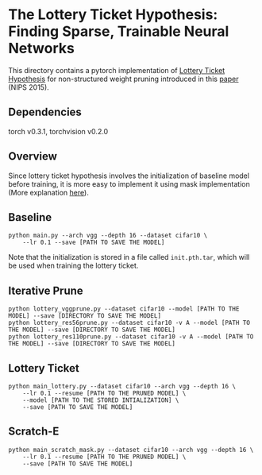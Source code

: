 # The Lottery Ticket Hypothesis: Finding Sparse, Trainable Neural Networks

This directory contains a pytorch implementation of [Lottery Ticket Hypothesis](https://arxiv.org/abs/1803.03635) for non-structured weight pruning introduced in this [paper](https://arxiv.org/abs/1506.02626) (NIPS 2015).

## Dependencies
torch v0.3.1, torchvision v0.2.0

## Overview
Since lottery ticket hypothesis involves the initialization of baseline model before training, it is more easy to implement it using mask implementation (More explanation [here](https://github.com/Eric-mingjie/network-slimming/tree/master/mask-impl#mask-implementation-of-network-slimming)). 

## Baseline 

```shell
python main.py --arch vgg --depth 16 --dataset cifar10 \
    --lr 0.1 --save [PATH TO SAVE THE MODEL]
```
Note that the initialization is stored in a file called `init.pth.tar`, which will be used when training the lottery ticket.

## Iterative Prune

```shell
python lottery_vggprune.py --dataset cifar10 --model [PATH TO THE MODEL] --save [DIRECTORY TO SAVE THE MODEL]
python lottery_res56prune.py --dataset cifar10 -v A --model [PATH TO THE MODEL] --save [DIRECTORY TO SAVE THE MODEL]
python lottery_res110prune.py --dataset cifar10 -v A --model [PATH TO THE MODEL] --save [DIRECTORY TO SAVE THE MODEL]
```

## Lottery Ticket

```shell
python main_lottery.py --dataset cifar10 --arch vgg --depth 16 \
    --lr 0.1 --resume [PATH TO THE PRUNED MODEL] \
    --model [PATH TO THE STORED INTIALIZATION] \
    --save [PATH TO SAVE THE MODEL]
```

## Scratch-E
```
python main_scratch_mask.py --dataset cifar10 --arch vgg --depth 16 \
    --lr 0.1 --resume [PATH TO THE PRUNED MODEL] \
    --save [PATH TO SAVE THE MODEL]
```

